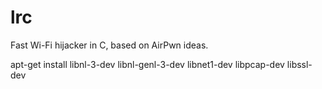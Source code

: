 lrc
===

Fast Wi-Fi hijacker in C, based on AirPwn ideas.

apt-get install libnl-3-dev libnl-genl-3-dev libnet1-dev libpcap-dev libssl-dev


